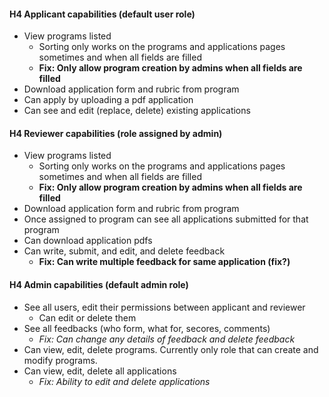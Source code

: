 #### H4 Applicant capabilities (default user role)
+ View programs listed
  + Sorting only works on the programs and applications pages sometimes and when all fields are filled 
  + __Fix: Only allow program creation by admins when all fields are filled__
+ Download application form and rubric from program 
+ Can apply by uploading a pdf application 
+ Can see and edit (replace, delete) existing applications


#### H4 Reviewer capabilities (role assigned by admin)
+ View programs listed
  + Sorting only works on the programs and applications pages sometimes and when all fields are filled 
  + __Fix: Only allow program creation by admins when all fields are filled__
+ Download application form and rubric from program 
+ Once assigned to program can see all applications submitted for that program
+ Can download application pdfs
+ Can write, submit, and edit, and delete feedback 
  + __Fix: Can write multiple feedback for same application (fix?)__

#### H4 Admin capabilities (default admin role)
+ See all users, edit their permissions between applicant and reviewer
  + Can edit or delete them
+ See all feedbacks (who form, what for, secores, comments)
  + _Fix: Can change any details of feedback and delete feedback_
+ Can view, edit, delete programs. Currently only role that can create and modify programs.
+ Can view, edit, delete all applications
  + _Fix: Ability to edit and delete applications_